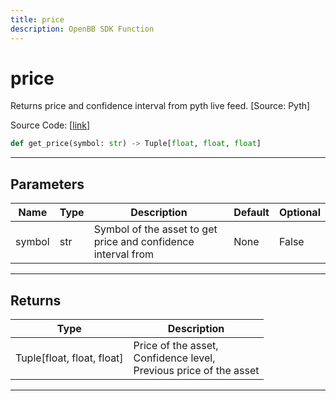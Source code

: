 ```yaml
---
title: price
description: OpenBB SDK Function
---
```


# price

Returns price and confidence interval from pyth live feed. [Source: Pyth]

Source Code: [[link](https://github.com/OpenBB-finance/OpenBBTerminal/tree/main/openbb_terminal/cryptocurrency/pyth_model.py#L78)]

```python
def get_price(symbol: str) -> Tuple[float, float, float]
```
---
## Parameters

| Name | Type | Description | Default | Optional |
| ---- | ---- | ----------- | ------- | -------- |
| symbol | str | Symbol of the asset to get price and confidence interval from | None | False |

---
## Returns

| Type | Description |
| ---- | ----------- |
| Tuple[float, float, float] | Price of the asset,<br/>Confidence level,<br/>Previous price of the asset |

---
